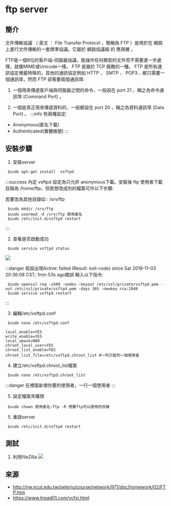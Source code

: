 # ftp server

## 簡介

文件傳輸協議 （ 英文 ： File Transfer Protocol ，簡稱為 FTP ）是用於在 網路 上進行文件傳輸的一套標準協議。它屬於 網路協議組 的 應用層 。

FTP是一個8位的客戶端-伺服器協議，能操作任何類型的文件而不需要進一步處理，就像MIME或Unicode一樣。 FTP 是屬於 TCP 服務的一種， FTP 是所有通訊協定裡最特殊的，其他的通訊協定例如 HTTP 、 SMTP 、 POP3... 都只需要一個通訊埠，然而 FTP 卻需要兩個通訊埠:

1. 一個用來傳遞客戶端與伺服器之間的命令，一般設在 port 21 ，稱之為命令通訊埠 (Command Port) 。

2. 一個是真正用來傳遞資料的，一般都設在 port 20 ，稱之為資料通訊埠 (Data Port) 。
:::info
有兩種設定:
- Anonymous(匿名下載)
- Authenticated(實體帳號)
:::

## 安裝步驟

1. 安裝server
```shell=
 $sudo apt-get install  vsftpd 
```

:::success
內定 vsftpd 設定為只允許 anonymous下載。安裝後 ftp 使用者下載目錄為 /home/ftp，但若想改成別的檔案可作以下步驟:

若要改為其他目錄如 : /srv/ftp
```shell=
 $sudo mkdir /srv/ftp 
 $sudo usermod -d /srv/ftp 使用者名
 $sudo /etc/init.d/vsftpd restart
```
:::

2. 查看是否啟動成功
```shell=
 $sudo service vsftpd status
```
![](https://i.imgur.com/w4z1rKY.png)

:::danger
假設出現Active: failed (Result: exit-code) since Sat 2018-11-03 20:36:08 CST; 1min 53s ago錯誤
輸入以下指令:
```shell=
 $sudo openssl req -x509 -nodes -keyout /etc/ssl/private/vsftpd.pem -out /etc/ssl/private/vsftpd.pem -days 365 -newkey rsa:2048
 $sudo service vsftpd restart
```
:::


3. 編輯/etc/vsftpd.conf
```shell=
 $sudo nano /etc/vsftpd.conf
```
```shell=
local_enable=YES 
write_enable=YES
local_umask=000
chroot_local_user=YES
chroot_list_enable=YES 
chroot_list_file=/etc/vsftpd.chroot_list #一列只能列一個使用者
```


4. 建立/etc/vsftpd.chroot_list檔案
```shell=
 $sudo nano /etc/vsftpd.chroot_list
```
:::danger
在裡面新增你要的使用者，一行一個使用者
:::

5. 設定檔案夾權限
```shell=
 $sudo chown 使用者名:ftp -R 想要ftp可以使用的目錄  
```


5. 重啟server
```shell=
 $sudo /etc/init.d/vsftpd restart
```

## 測試

1. 利用fileZilla
![](https://i.imgur.com/R0mXg6Z.png)


## 來源
- http://irw.ncut.edu.tw/peterju/course/network/971/doc/homework/02/FTP.htm
- https://www.itread01.com/ycfxi.html